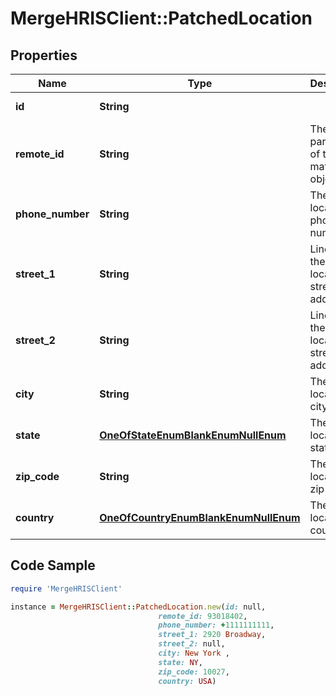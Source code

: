 # MergeHRISClient::PatchedLocation

## Properties

Name | Type | Description | Notes
------------ | ------------- | ------------- | -------------
**id** | **String** |  | [optional] [readonly] 
**remote_id** | **String** | The third-party API ID of the matching object. | [optional] 
**phone_number** | **String** | The location&#39;s phone number. | [optional] 
**street_1** | **String** | Line 1 of the location&#39;s street address. | [optional] 
**street_2** | **String** | Line 2 of the location&#39;s street address. | [optional] 
**city** | **String** | The location&#39;s city. | [optional] 
**state** | [**OneOfStateEnumBlankEnumNullEnum**](OneOfStateEnumBlankEnumNullEnum.md) | The location&#39;s state. | [optional] 
**zip_code** | **String** | The location&#39;s zip code. | [optional] 
**country** | [**OneOfCountryEnumBlankEnumNullEnum**](OneOfCountryEnumBlankEnumNullEnum.md) | The location&#39;s country. | [optional] 

## Code Sample

```ruby
require 'MergeHRISClient'

instance = MergeHRISClient::PatchedLocation.new(id: null,
                                 remote_id: 93018402,
                                 phone_number: +1111111111,
                                 street_1: 2920 Broadway,
                                 street_2: null,
                                 city: New York ,
                                 state: NY,
                                 zip_code: 10027,
                                 country: USA)
```



